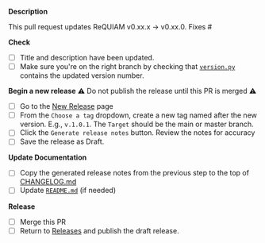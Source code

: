 <!-- Create a new Release issue before using this template -->

**Description**
<!-- Do not push the release tag until this PR is merged -->
This pull request updates ReQUIAM v0.xx.x -> v0.xx.0. Fixes #<insert associated issue number>

<!-- You may create the pull request after editing the Title and Description above. -->
<!-- The remaining steps can be completed after PR creation -->
  
**Check**
- [ ] Title and description have been updated.
- [ ] Make sure you're on the right branch by checking that [`version.py`](../../../../blob/master/setup.py) contains the updated version number.

**Begin a new release**
:warning: Do not publish the release until this PR is merged :warning:
- [ ] Go to the [New Release](../../../../releases/new) page
- [ ] From the `Choose a tag` dropdown, create a new tag named after the new version. E.g., `v.1.0.1`. The `Target` should be the main or master branch.
- [ ] Click the `Generate release notes` button. Review the notes for accuracy
- [ ] Save the release as Draft.

**Update Documentation**
- [ ] Copy the generated release notes from the previous step to the top of [CHANGELOG.md](../../../../blob/main/CHANGELOG.md)
- [ ] Update [`README.md`](../../../../blob/master/README.md) (if needed)

**Release**
- [ ] Merge this PR
- [ ] Return to [Releases](../../../../releases) and publish the draft release.
